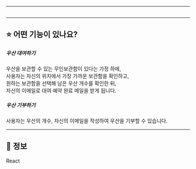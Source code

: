 # 

---

##
---

## ⭐ 어떤 기능이 있나요?

##### 우산 대여하기
우산을 보관할 수 있는 무인보관함이 있다는 가정 하에, </br>
사용자는 자신의 위치에서 가장 가까운 보관함을 확인하고,</br>
원하는 보관함을 선택해 남은 우산 개수를 확인한 뒤,</br>
자신의 이메일로 대여 예약 완료 메일을 받게 됩니다.</br>

##### 우산 기부하기
사용자는 우산의 개수, 자신의 이메일을 작성하여 우산을 기부할 수 있습니다.

---

## 🔵 정보

React
